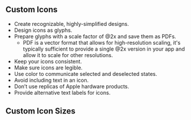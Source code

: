 Custom Icons
---

* Create recognizable, highly-simplified designs.
* Design icons as glyphs.
* Prepare glyphs with a scale factor of @2x and save them as PDFs.
    * PDF is a vector format that allows for high-resolution scaling, it's typically sufficient to provide a single @2x version in your app and allow it to scale for other resolutions.
* Keep your icons consistent.
* Make sure icons are legible.
* Use color to communicate selected and deselected states.
* Avoid including text in an icon.
* Don’t use replicas of Apple hardware products.
* Provide alternative text labels for icons.

Custom Icon Sizes
---

